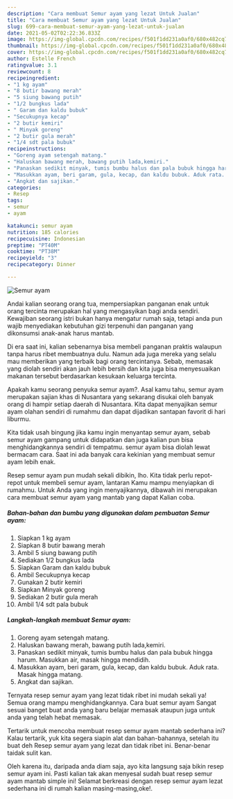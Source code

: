 ```yaml
---
description: "Cara membuat Semur ayam yang lezat Untuk Jualan"
title: "Cara membuat Semur ayam yang lezat Untuk Jualan"
slug: 699-cara-membuat-semur-ayam-yang-lezat-untuk-jualan
date: 2021-05-02T02:22:36.833Z
image: https://img-global.cpcdn.com/recipes/f501f1dd231a0af0/680x482cq70/semur-ayam-foto-resep-utama.jpg
thumbnail: https://img-global.cpcdn.com/recipes/f501f1dd231a0af0/680x482cq70/semur-ayam-foto-resep-utama.jpg
cover: https://img-global.cpcdn.com/recipes/f501f1dd231a0af0/680x482cq70/semur-ayam-foto-resep-utama.jpg
author: Estelle French
ratingvalue: 3.1
reviewcount: 8
recipeingredient:
- "1 kg ayam"
- "8 butir bawang merah"
- "5 siung bawang putih"
- "1/2 bungkus lada"
- " Garam dan kaldu bubuk"
- "Secukupnya kecap"
- "2 butir kemiri"
- " Minyak goreng"
- "2 butir gula merah"
- "1/4 sdt pala bubuk"
recipeinstructions:
- "Goreng ayam setengah matang."
- "Haluskan bawang merah, bawang putih lada,kemiri."
- "Panaskan sedikit minyak, tumis bumbu halus dan pala bubuk hingga harum. Masukkan air, masak hingga mendidih."
- "Masukkan ayam, beri garam, gula, kecap, dan kaldu bubuk. Aduk rata. Masak hingga matang."
- "Angkat dan sajikan."
categories:
- Resep
tags:
- semur
- ayam

katakunci: semur ayam 
nutrition: 185 calories
recipecuisine: Indonesian
preptime: "PT40M"
cooktime: "PT38M"
recipeyield: "3"
recipecategory: Dinner

---
```



![Semur ayam](https://img-global.cpcdn.com/recipes/f501f1dd231a0af0/680x482cq70/semur-ayam-foto-resep-utama.jpg)

Andai kalian seorang orang tua, mempersiapkan panganan enak untuk orang tercinta merupakan hal yang mengasyikan bagi anda sendiri. Kewajiban seorang istri bukan hanya mengatur rumah saja, tetapi anda pun wajib menyediakan kebutuhan gizi terpenuhi dan panganan yang dikonsumsi anak-anak harus mantab.

Di era  saat ini, kalian sebenarnya bisa membeli panganan praktis walaupun tanpa harus ribet membuatnya dulu. Namun ada juga mereka yang selalu mau memberikan yang terbaik bagi orang tercintanya. Sebab, memasak yang diolah sendiri akan jauh lebih bersih dan kita juga bisa menyesuaikan makanan tersebut berdasarkan kesukaan keluarga tercinta. 



Apakah kamu seorang penyuka semur ayam?. Asal kamu tahu, semur ayam merupakan sajian khas di Nusantara yang sekarang disukai oleh banyak orang di hampir setiap daerah di Nusantara. Kita dapat menyajikan semur ayam olahan sendiri di rumahmu dan dapat dijadikan santapan favorit di hari liburmu.

Kita tidak usah bingung jika kamu ingin menyantap semur ayam, sebab semur ayam gampang untuk didapatkan dan juga kalian pun bisa menghidangkannya sendiri di tempatmu. semur ayam bisa diolah lewat bermacam cara. Saat ini ada banyak cara kekinian yang membuat semur ayam lebih enak.

Resep semur ayam pun mudah sekali dibikin, lho. Kita tidak perlu repot-repot untuk membeli semur ayam, lantaran Kamu mampu menyiapkan di rumahmu. Untuk Anda yang ingin menyajikannya, dibawah ini merupakan cara membuat semur ayam yang mantab yang dapat Kalian coba.

<!--inarticleads1-->

##### Bahan-bahan dan bumbu yang digunakan dalam pembuatan Semur ayam:

1. Siapkan 1 kg ayam
1. Siapkan 8 butir bawang merah
1. Ambil 5 siung bawang putih
1. Sediakan 1/2 bungkus lada
1. Siapkan  Garam dan kaldu bubuk
1. Ambil Secukupnya kecap
1. Gunakan 2 butir kemiri
1. Siapkan  Minyak goreng
1. Sediakan 2 butir gula merah
1. Ambil 1/4 sdt pala bubuk




<!--inarticleads2-->

##### Langkah-langkah membuat Semur ayam:

1. Goreng ayam setengah matang.
1. Haluskan bawang merah, bawang putih lada,kemiri.
1. Panaskan sedikit minyak, tumis bumbu halus dan pala bubuk hingga harum. Masukkan air, masak hingga mendidih.
1. Masukkan ayam, beri garam, gula, kecap, dan kaldu bubuk. Aduk rata. Masak hingga matang.
1. Angkat dan sajikan.




Ternyata resep semur ayam yang lezat tidak ribet ini mudah sekali ya! Semua orang mampu menghidangkannya. Cara buat semur ayam Sangat sesuai banget buat anda yang baru belajar memasak ataupun juga untuk anda yang telah hebat memasak.

Tertarik untuk mencoba membuat resep semur ayam mantab sederhana ini? Kalau tertarik, yuk kita segera siapin alat dan bahan-bahannya, setelah itu buat deh Resep semur ayam yang lezat dan tidak ribet ini. Benar-benar taidak sulit kan. 

Oleh karena itu, daripada anda diam saja, ayo kita langsung saja bikin resep semur ayam ini. Pasti kalian tak akan menyesal sudah buat resep semur ayam mantab simple ini! Selamat berkreasi dengan resep semur ayam lezat sederhana ini di rumah kalian masing-masing,oke!.

